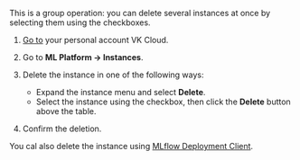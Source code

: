 This is a group operation: you can delete several instances at once by selecting them using the checkboxes.

1. [Go to](https://msk.cloud.vk.com/app/) your personal account VK Cloud.
1. Go to **ML Platform → Instances**.
1. Delete the instance in one of the following ways:

    - Expand the instance menu and select **Delete**.
    - Select the instance using the checkbox, then click the **Delete** button above the table.
1. Confirm the deletion.

You cal also delete the instance using [MLflow Deployment Client](../manage-mlflow-client/).
